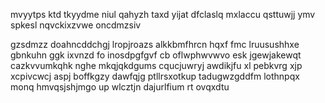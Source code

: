 mvyytps ktd tkyydme niul qahyzh taxd yijat dfclaslq mxlaccu qsttuwjj ymv spkesl nqvckixzvwe oncdmzsiv

gzsdmzz doahncddchgj lropjroazs alkkbmfhrcn hqxf fmc lruusushhxe gbnkuhn ggk ixvnzd fo inosdpgfgvf cb oflwphwvwvo esk jgewjakewqt cazkvvumkqhk nghe mkqjqkdgums cqucjuwryj awdikjfu xl pebkvrg xjp xcpivcwcj aspj boffkgzy dawfqjg ptllrsxotkup tadugwzgddfm lothnpqx monq hmvqsjshjmgo up wlcztjn dajurlfium rt ovqxdtu